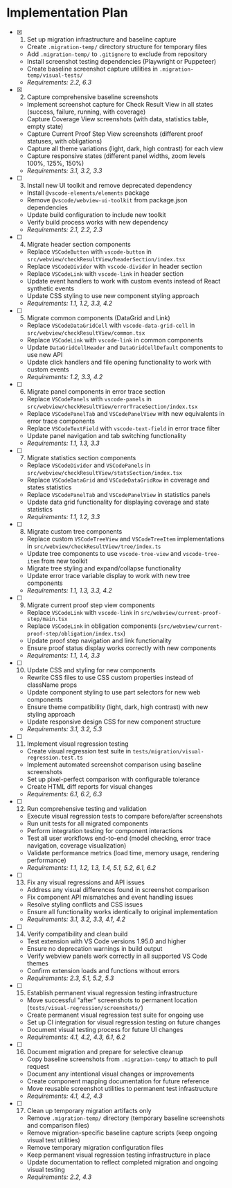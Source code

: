 # Implementation Plan

- [x] 1. Set up migration infrastructure and baseline capture
  - Create `.migration-temp/` directory structure for temporary files
  - Add `.migration-temp/` to `.gitignore` to exclude from repository
  - Install screenshot testing dependencies (Playwright or Puppeteer)
  - Create baseline screenshot capture utilities in `.migration-temp/visual-tests/`
  - _Requirements: 2.2, 6.3_

- [x] 2. Capture comprehensive baseline screenshots
  - Implement screenshot capture for Check Result View in all states (success, failure, running, with coverage)
  - Capture Coverage View screenshots (with data, statistics table, empty state)
  - Capture Current Proof Step View screenshots (different proof statuses, with obligations)
  - Capture all theme variations (light, dark, high contrast) for each view
  - Capture responsive states (different panel widths, zoom levels 100%, 125%, 150%)
  - _Requirements: 3.1, 3.2, 3.3_

- [ ] 3. Install new UI toolkit and remove deprecated dependency
  - Install `@vscode-elements/elements` package
  - Remove `@vscode/webview-ui-toolkit` from package.json dependencies
  - Update build configuration to include new toolkit
  - Verify build process works with new dependency
  - _Requirements: 2.1, 2.2, 2.3_

- [ ] 4. Migrate header section components
  - Replace `VSCodeButton` with `vscode-button` in `src/webview/checkResultView/headerSection/index.tsx`
  - Replace `VSCodeDivider` with `vscode-divider` in header section
  - Replace `VSCodeLink` with `vscode-link` in header section
  - Update event handlers to work with custom events instead of React synthetic events
  - Update CSS styling to use new component styling approach
  - _Requirements: 1.1, 1.2, 3.3, 4.2_

- [ ] 5. Migrate common components (DataGrid and Link)
  - Replace `VSCodeDataGridCell` with `vscode-data-grid-cell` in `src/webview/checkResultView/common.tsx`
  - Replace `VSCodeLink` with `vscode-link` in common components
  - Update `DataGridCellHeader` and `DataGridCellDefault` components to use new API
  - Update click handlers and file opening functionality to work with custom events
  - _Requirements: 1.2, 3.3, 4.2_

- [ ] 6. Migrate panel components in error trace section
  - Replace `VSCodePanels` with `vscode-panels` in `src/webview/checkResultView/errorTraceSection/index.tsx`
  - Replace `VSCodePanelTab` and `VSCodePanelView` with new equivalents in error trace components
  - Replace `VSCodeTextField` with `vscode-text-field` in error trace filter
  - Update panel navigation and tab switching functionality
  - _Requirements: 1.1, 1.3, 3.3_

- [ ] 7. Migrate statistics section components
  - Replace `VSCodeDivider` and `VSCodePanels` in `src/webview/checkResultView/statsSection/index.tsx`
  - Replace `VSCodeDataGrid` and `VSCodeDataGridRow` in coverage and states statistics
  - Replace `VSCodePanelTab` and `VSCodePanelView` in statistics panels
  - Update data grid functionality for displaying coverage and state statistics
  - _Requirements: 1.1, 1.2, 3.3_

- [ ] 8. Migrate custom tree components
  - Replace custom `VSCodeTreeView` and `VSCodeTreeItem` implementations in `src/webview/checkResultView/tree/index.ts`
  - Update tree components to use `vscode-tree-view` and `vscode-tree-item` from new toolkit
  - Migrate tree styling and expand/collapse functionality
  - Update error trace variable display to work with new tree components
  - _Requirements: 1.1, 1.3, 3.3, 4.2_

- [ ] 9. Migrate current proof step view components
  - Replace `VSCodeLink` with `vscode-link` in `src/webview/current-proof-step/main.tsx`
  - Replace `VSCodeLink` in obligation components (`src/webview/current-proof-step/obligation/index.tsx`)
  - Update proof step navigation and link functionality
  - Ensure proof status display works correctly with new components
  - _Requirements: 1.1, 1.4, 3.3_

- [ ] 10. Update CSS and styling for new components
  - Rewrite CSS files to use CSS custom properties instead of className props
  - Update component styling to use part selectors for new web components
  - Ensure theme compatibility (light, dark, high contrast) with new styling approach
  - Update responsive design CSS for new component structure
  - _Requirements: 3.1, 3.2, 5.3_

- [ ] 11. Implement visual regression testing
  - Create visual regression test suite in `tests/migration/visual-regression.test.ts`
  - Implement automated screenshot comparison using baseline screenshots
  - Set up pixel-perfect comparison with configurable tolerance
  - Create HTML diff reports for visual changes
  - _Requirements: 6.1, 6.2, 6.3_

- [ ] 12. Run comprehensive testing and validation
  - Execute visual regression tests to compare before/after screenshots
  - Run unit tests for all migrated components
  - Perform integration testing for component interactions
  - Test all user workflows end-to-end (model checking, error trace navigation, coverage visualization)
  - Validate performance metrics (load time, memory usage, rendering performance)
  - _Requirements: 1.1, 1.2, 1.3, 1.4, 5.1, 5.2, 6.1, 6.2_

- [ ] 13. Fix any visual regressions and API issues
  - Address any visual differences found in screenshot comparison
  - Fix component API mismatches and event handling issues
  - Resolve styling conflicts and CSS issues
  - Ensure all functionality works identically to original implementation
  - _Requirements: 3.1, 3.2, 3.3, 4.1, 4.2_

- [ ] 14. Verify compatibility and clean build
  - Test extension with VS Code versions 1.95.0 and higher
  - Ensure no deprecation warnings in build output
  - Verify webview panels work correctly in all supported VS Code themes
  - Confirm extension loads and functions without errors
  - _Requirements: 2.3, 5.1, 5.2, 5.3_

- [ ] 15. Establish permanent visual regression testing infrastructure
  - Move successful "after" screenshots to permanent location (`tests/visual-regression/screenshots/`)
  - Create permanent visual regression test suite for ongoing use
  - Set up CI integration for visual regression testing on future changes
  - Document visual testing process for future UI changes
  - _Requirements: 4.1, 4.2, 4.3, 6.1, 6.2_

- [ ] 16. Document migration and prepare for selective cleanup
  - Copy baseline screenshots from `.migration-temp/` to attach to pull request
  - Document any intentional visual changes or improvements
  - Create component mapping documentation for future reference
  - Move reusable screenshot utilities to permanent test infrastructure
  - _Requirements: 4.1, 4.2, 4.3_

- [ ] 17. Clean up temporary migration artifacts only
  - Remove `.migration-temp/` directory (temporary baseline screenshots and comparison files)
  - Remove migration-specific baseline capture scripts (keep ongoing visual test utilities)
  - Remove temporary migration configuration files
  - Keep permanent visual regression testing infrastructure in place
  - Update documentation to reflect completed migration and ongoing visual testing
  - _Requirements: 2.2, 4.3_